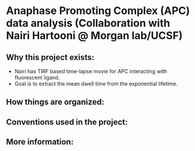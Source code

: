 ﻿# Anaphase Promoting Complex (APC) data analysis (Collaboration with Nairi Hartooni @ Morgan lab/UCSF)

## Why this project exists:
* Nairi has TIRF based time-lapse movie for APC interacting with fluorescent ligand.
* Goal is to extract the mean dwell time from the exponential lifetime. 


## How things are organized:


## Conventions used in the project:


## More information: